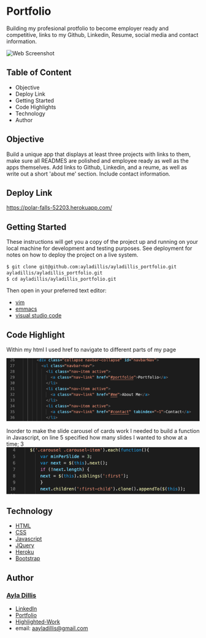 # Portfolio
Building my profesional protfolio to become employer ready and competitive, links to my Github, Linkedin, Resume, social media and contact information. 

![Web Screenshot](https://media.giphy.com/media/L12YH9Krpas4s862CX/giphy.gif)


## Table of Content
- Objective
- Deploy Link
- Getting Started
- Code Highlights
- Technology
- Author 

## Objective
Build a unique app that displays at least three projects with links to them, make sure all READMES are polished and employee ready as well as the apps themselves. Add links to Github, Linkedin, and a reume, as well as write out a short 'about me' section. Include contact information. 

## Deploy Link

https://polar-falls-52203.herokuapp.com/ 

## Getting Started
These instructions will get you a copy of the project up and running on your local machine for development and testing purposes. See deployment for notes on how to deploy the project on a live system.

```
$ git clone git@github.com:ayladillis/ayladillis_portfolio.git
ayladillis/ayladillis_portfolio.git
$ cd ayladillis/ayladillis_portfolio.git
```
Then open in your preferred text editor:
- [vim](https://www.vim.org/) 
- [emmacs](https://www.gnu.org/software/emacs/)
- [visual studio code](https://code.visualstudio.com/) 

## Code Highlight

Within my html I used href to navigate to different parts of my page 

![Web Screenshot](./public/img/code1.png)

Inorder to make the slide carousel of cards work I needed to build a function in Javascript, on line 5 specified how many slides I wanted to show at a time; 3
![Web Screenshot](./public/img/code2.png)


## Technology
* [HTML](https://developer.mozilla.org/en-US/docs/Web/HTML)
* [CSS](https://developer.mozilla.org/en-US/docs/Web/CSS)
* [Javascript](https://developer.mozilla.org/en-US/docs/Web/JavaScrip)
* [JQuery](https://jquery.com/)
* [Heroku](https://dashboard.heroku.com)
* [Bootstrap](https://getbootstrap.com/)

## Author
### [Ayla Dillis](https://github.com/ayladillis)
- [LinkedIn](https://www.linkedin.com/in/ayladillis/)
- [Portfolio]()
- [Highlighted-Work](https://ayladillis.github.io/Coding-Bootcamp-Project-1-Zillow-Maps-API-AD/)
- email: aayladillis@gmail.com